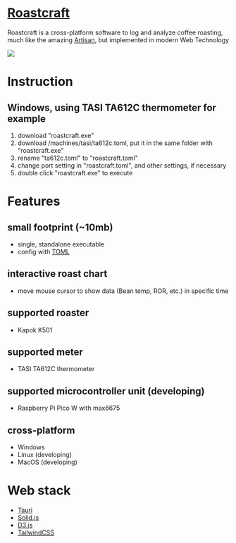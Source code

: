 [Roastcraft](https://roastcraft.app/)
==========

Roastcraft is a cross-platform software to log and analyze coffee roasting, much like the amazing [Artisan](https://artisan-scope.org/), but implemented in modern Web Technology

![](https://raw.githubusercontent.com/chihpingkuo/roastcraft/main/web_assets/screen_shot_2024_01_16_104349.png)

# Instruction
## Windows, using TASI TA612C thermometer for example
1. download "roastcraft.exe"
2. download /machines/tasi/ta612c.toml, put it in the same folder with "roastcraft.exe"
3. rename "ta612c.toml" to "roastcraft.toml"
4. change port setting in "roastcraft.toml", and other settings, if necessary
5. double click "roastcraft.exe" to execute

# Features
## small footprint (~10mb)
  - single, standalone executable
  - config with [TOML](https://toml.io/) 

## interactive roast chart
  - move mouse cursor to show data (Bean temp, ROR, etc.) in specific time

## supported roaster
  - Kapok K501

## supported meter 
  - TASI TA612C thermometer

## supported microcontroller unit (developing)
  - Raspberry Pi Pico W with max6675

## cross-platform
  - Windows
  - Linux (developing)
  - MacOS (developing)

# Web stack
- [Tauri](https://tauri.app/)
- [Solid.js](https://www.solidjs.com/)
- [D3.js](https://d3js.org/)
- [TailwindCSS](https://tailwindcss.com/)


